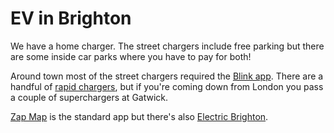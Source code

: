 # EV in Brighton

We have a home charger. The street chargers include free parking but there are some inside car parks where you have to pay for both!

Around town most of the street chargers required the [Blink app](https://play.google.com/store/apps/details?id=com.ov.electricblue). There are a handful of [rapid chargers](https://electricbrighton.com/charging/rapid), but if you're coming down from London you pass a couple of superchargers at Gatwick.

[Zap Map](https://play.google.com/store/apps/details?id=com.zapmap.zapmap) is the standard app but there's also [Electric Brighton](https://electricbrighton.com/).

